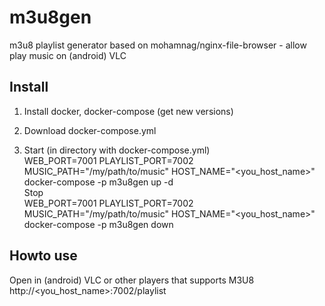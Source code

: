 # m3u8gen  
m3u8 playlist generator based on mohamnag/nginx-file-browser - allow play music on (android) VLC  

## Install

1. Install docker, docker-compose (get new versions)   

2. Download docker-compose.yml  

3. Start (in directory with docker-compose.yml)  
WEB_PORT=7001 PLAYLIST_PORT=7002 MUSIC_PATH="/my/path/to/music" HOST_NAME="<you_host_name>" docker-compose -p m3u8gen up -d  
Stop  
WEB_PORT=7001 PLAYLIST_PORT=7002 MUSIC_PATH="/my/path/to/music" HOST_NAME="<you_host_name>" docker-compose -p m3u8gen down   


## Howto use
Open in (android) VLC or other players that supports M3U8 
http://<you_host_name>:7002/playlist   
